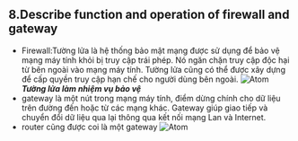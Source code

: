 ## 8.Describe function and operation of firewall and gateway 
- Firewall:Tường lửa là hệ thống bảo mật mạng được sử dụng để bảo vệ mạng máy tính khỏi bị truy cập trái phép. Nó ngăn chặn truy cập độc hại từ bên ngoài vào mạng máy tính. Tường lửa cũng có thể được xây dựng để cấp quyền truy cập hạn chế cho người dùng bên ngoài.
 ![Atom](https://upload.wikimedia.org/wikipedia/commons/5/5b/Firewall.png ) ***Tường lửa làm nhiệm vụ bảo vệ***
- gateway là một nút trong mạng máy tính, điểm dừng chính cho dữ liệu trên đường đến hoặc từ các mạng khác. Gateway giúp giao tiếp và chuyển đổi dữ liệu qua lại  thông qua kết nối mạng Lan và Internet.
- router cũng được coi là một gateway 
 ![Atom](http://helpdesk.sunocean.com.vn/media/2018/02/gateway.jpg)